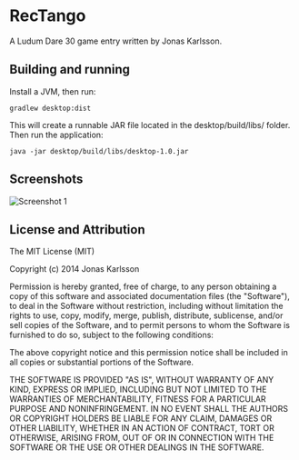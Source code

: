 RecTango
=========

A Ludum Dare 30 game entry written by Jonas Karlsson.

Building and running
--------------------
Install a JVM, then run:
```
gradlew desktop:dist
```
This will create a runnable JAR file located in the desktop/build/libs/ folder. 
Then run the application:
```
java -jar desktop/build/libs/desktop-1.0.jar
```
Screenshots
-----------
![Screenshot 1](/img/screenshot.png?raw=true)

License and Attribution
-----------------------
The MIT License (MIT)

Copyright (c) 2014 Jonas Karlsson

Permission is hereby granted, free of charge, to any person obtaining a copy
of this software and associated documentation files (the "Software"), to deal
in the Software without restriction, including without limitation the rights
to use, copy, modify, merge, publish, distribute, sublicense, and/or sell
copies of the Software, and to permit persons to whom the Software is
furnished to do so, subject to the following conditions:

The above copyright notice and this permission notice shall be included in
all copies or substantial portions of the Software.

THE SOFTWARE IS PROVIDED "AS IS", WITHOUT WARRANTY OF ANY KIND, EXPRESS OR
IMPLIED, INCLUDING BUT NOT LIMITED TO THE WARRANTIES OF MERCHANTABILITY,
FITNESS FOR A PARTICULAR PURPOSE AND NONINFRINGEMENT. IN NO EVENT SHALL THE
AUTHORS OR COPYRIGHT HOLDERS BE LIABLE FOR ANY CLAIM, DAMAGES OR OTHER
LIABILITY, WHETHER IN AN ACTION OF CONTRACT, TORT OR OTHERWISE, ARISING FROM,
OUT OF OR IN CONNECTION WITH THE SOFTWARE OR THE USE OR OTHER DEALINGS IN
THE SOFTWARE.
